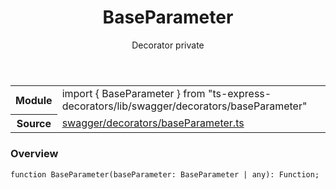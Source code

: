 <header class="symbol-info-header">    <h1 id="baseparameter">BaseParameter</h1>    <label class="symbol-info-type-label decorator">Decorator</label>    <label class="api-type-label private">private</label>  </header>
<section class="symbol-info">      <table class="is-full-width">        <tbody>        <tr>          <th>Module</th>          <td>            <div class="lang-typescript">                <span class="token keyword">import</span> { BaseParameter }                 <span class="token keyword">from</span>                 <span class="token string">"ts-express-decorators/lib/swagger/decorators/baseParameter"</span>                            </div>          </td>        </tr>        <tr>          <th>Source</th>          <td>            <a href="https://romakita.github.io/ts-express-decorators/#//blob/v2.16.3/src/swagger/decorators/baseParameter.ts#L0-L0">                swagger/decorators/baseParameter.ts            </a>        </td>        </tr>                </tbody>      </table>    </section>

### Overview

<pre><code class="typescript-lang">function <span class="token function">BaseParameter</span><span class="token punctuation">(</span>baseParameter<span class="token punctuation">:</span> BaseParameter | <span class="token keyword">any</span><span class="token punctuation">)</span><span class="token punctuation">:</span> Function<span class="token punctuation">;</span></code></pre>
